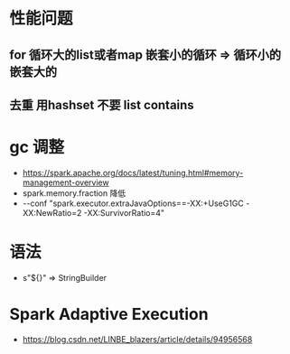 # 性能问题
##  for 循环大的list或者map 嵌套小的循环  => 循环小的 嵌套大的
##  去重 用hashset 不要 list contains

#   gc 调整
*   https://spark.apache.org/docs/latest/tuning.html#memory-management-overview
*   spark.memory.fraction 降低
*   --conf "spark.executor.extraJavaOptions==-XX:+UseG1GC -XX:NewRatio=2 -XX:SurvivorRatio=4"

#  语法
* s"${}" => StringBuilder

# Spark Adaptive Execution
*	https://blog.csdn.net/LINBE_blazers/article/details/94956568